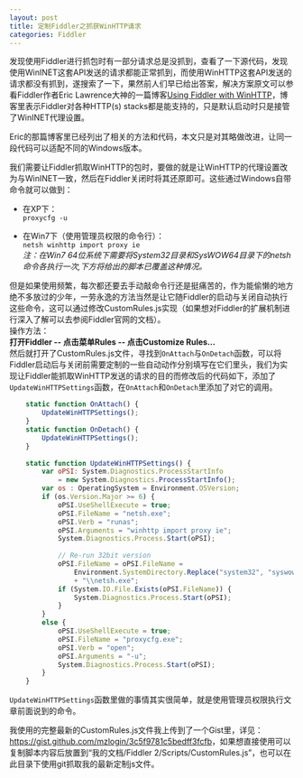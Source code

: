 ```yaml
---
layout: post
title: 定制Fiddler之抓获WinHTTP请求
categories: Fiddler
---
```


发现使用Fiddler进行抓包时有一部分请求总是没抓到，查看了一下源代码，发现使用WinINET这套API发送的请求都能正常抓到，而使用WinHTTP这套API发送的请求都没有抓到，遂搜索了一下，果然前人们早已给出答案，解决方案原文可以参看Fiddler作者Eric Lawrence大神的一篇博客[Using Fiddler with WinHTTP](http://blogs.telerik.com/fiddler/posts/13-04-29/using-fiddler-with-winhttp)，博客里表示Fiddler对各种HTTP(s) stacks都是能支持的，只是默认启动时只是接管了WinINET代理设置。

Eric的那篇博客里已经列出了相关的方法和代码，本文只是对其略做改进，让同一段代码可以适配不同的Windows版本。

我们需要让Fiddler抓取WinHTTP的包时，要做的就是让WinHTTP的代理设置改为与WinINET一致，然后在Fiddler关闭时将其还原即可。这些通过Windows自带命令就可以做到：  

* 在XP下：  
`proxycfg -u`  

* 在Win7下（使用管理员权限的命令行）：  
`netsh winhttp import proxy ie`  
*注：在Win7 64位系统下需要将System32目录和SysWOW64目录下的netsh命令各执行一次,下方将给出的脚本已覆盖这种情况。*  

但是如果使用频繁，每次都还要去手动敲命令行还是挺痛苦的，作为能偷懒的地方绝不多放过的少年，一劳永逸的方法当然是让它随Fiddler的启动与关闭自动执行这些命令，这可以通过修改CustomRules.js实现（如果想对Fiddler的扩展机制进行深入了解可以去参阅Fiddler官网的文档）。  
操作方法：  
**打开Fiddler -- 点击菜单Rules -- 点击Customize Rules...**   
然后就打开了CustomRules.js文件，寻找到`OnAttach`与`OnDetach`函数，可以将Fiddler启动后与关闭前需要定制的一些自动动作分别填写在它们里头，我们为实现让Fiddler能抓取WinHTTP发送的请求的目的而修改后的代码如下，添加了`UpdateWinHTTPSettings`函数，在`OnAttach`和`OnDetach`里添加了对它的调用。

```js
    static function OnAttach() {
        UpdateWinHTTPSettings();
    }
    static function OnDetach() {
        UpdateWinHTTPSettings();
    }
        
    static function UpdateWinHTTPSettings() {
        var oPSI: System.Diagnostics.ProcessStartInfo 
            = new System.Diagnostics.ProcessStartInfo();
        var os : OperatingSystem = Environment.OSVersion;
        if (os.Version.Major >= 6) {
            oPSI.UseShellExecute = true;
            oPSI.FileName = "netsh.exe";
            oPSI.Verb = "runas";
            oPSI.Arguments = "winhttp import proxy ie";
            System.Diagnostics.Process.Start(oPSI);
        
            // Re-run 32bit version
            oPSI.FileName = oPSI.FileName = 
                Environment.SystemDirectory.Replace("system32", "syswow64") 
                + "\\netsh.exe";    
            if (System.IO.File.Exists(oPSI.FileName)) {
                System.Diagnostics.Process.Start(oPSI);
            }
        }
        else {
            oPSI.UseShellExecute = true;
            oPSI.FileName = "proxycfg.exe";
            oPSI.Verb = "open";
            oPSI.Arguments = "-u";
            System.Diagnostics.Process.Start(oPSI);
        }
    }
```

`UpdateWinHTTPSettings`函数里做的事情其实很简单，就是使用管理员权限执行文章前面说到的命令。

我使用的完整最新的CustomRules.js文件我上传到了一个Gist里，详见：<https://gist.github.com/mzlogin/3c5f9781c5bedff3fcfb>，如果想直接使用可以复制脚本内容后放置到“我的文档/Fiddler 2/Scripts/CustomRules.js”，也可以在此目录下使用git抓取我的最新定制js文件。
